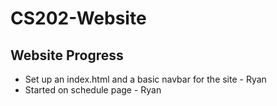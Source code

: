 # CS202-Website

## Website Progress
* Set up an index.html and a basic navbar for the site - Ryan
* Started on schedule page - Ryan
